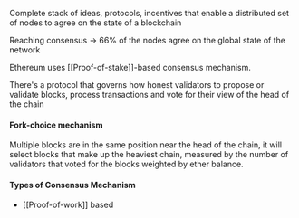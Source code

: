 Complete stack of ideas, protocols, incentives that enable a distributed set of nodes to agree on the state of a blockchain

Reaching consensus -> 66% of the nodes agree on the global state of the network

Ethereum uses [[Proof-of-stake]]-based consensus mechanism.

There's a protocol that governs how honest validators to propose or validate blocks, process transactions and vote for their view of the head of the chain

#### Fork-choice mechanism
Multiple blocks are in the same position near the head of the chain, it will select blocks that make up the heaviest chain, measured by the number of validators that voted for the blocks weighted by ether balance.

#### Types of Consensus Mechanism
- [[Proof-of-work]] based

